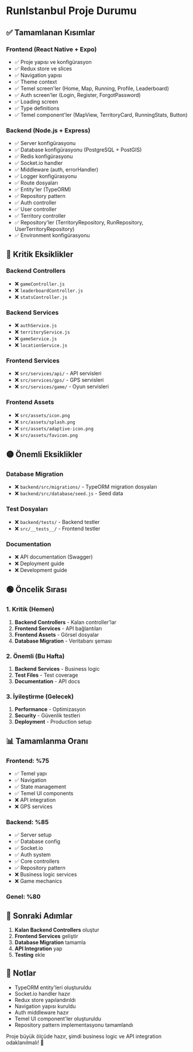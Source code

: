 # RunIstanbul Proje Durumu

## ✅ Tamamlanan Kısımlar

### Frontend (React Native + Expo)
- ✅ Proje yapısı ve konfigürasyon
- ✅ Redux store ve slices
- ✅ Navigation yapısı
- ✅ Theme context
- ✅ Temel screen'ler (Home, Map, Running, Profile, Leaderboard)
- ✅ Auth screen'ler (Login, Register, ForgotPassword)
- ✅ Loading screen
- ✅ Type definitions
- ✅ Temel component'ler (MapView, TerritoryCard, RunningStats, Button)

### Backend (Node.js + Express)
- ✅ Server konfigürasyonu
- ✅ Database konfigürasyonu (PostgreSQL + PostGIS)
- ✅ Redis konfigürasyonu
- ✅ Socket.io handler
- ✅ Middleware (auth, errorHandler)
- ✅ Logger konfigürasyonu
- ✅ Route dosyaları
- ✅ Entity'ler (TypeORM)
- ✅ Repository pattern
- ✅ Auth controller
- ✅ User controller
- ✅ Territory controller
- ✅ Repository'ler (TerritoryRepository, RunRepository, UserTerritoryRepository)
- ✅ Environment konfigürasyonu

## 🔴 Kritik Eksiklikler

### Backend Controllers
- ❌ `gameController.js`
- ❌ `leaderboardController.js`
- ❌ `statsController.js`

### Backend Services
- ❌ `authService.js`
- ❌ `territoryService.js`
- ❌ `gameService.js`
- ❌ `locationService.js`

### Frontend Services
- ❌ `src/services/api/` - API servisleri
- ❌ `src/services/gps/` - GPS servisleri
- ❌ `src/services/game/` - Oyun servisleri

### Frontend Assets
- ❌ `src/assets/icon.png`
- ❌ `src/assets/splash.png`
- ❌ `src/assets/adaptive-icon.png`
- ❌ `src/assets/favicon.png`

## 🟡 Önemli Eksiklikler

### Database Migration
- ❌ `backend/src/migrations/` - TypeORM migration dosyaları
- ❌ `backend/src/database/seed.js` - Seed data

### Test Dosyaları
- ❌ `backend/tests/` - Backend testler
- ❌ `src/__tests__/` - Frontend testler

### Documentation
- ❌ API documentation (Swagger)
- ❌ Deployment guide
- ❌ Development guide

## 🟢 Öncelik Sırası

### 1. Kritik (Hemen)
1. **Backend Controllers** - Kalan controller'lar
2. **Frontend Services** - API bağlantıları
3. **Frontend Assets** - Görsel dosyalar
4. **Database Migration** - Veritabanı şeması

### 2. Önemli (Bu Hafta)
1. **Backend Services** - Business logic
2. **Test Files** - Test coverage
3. **Documentation** - API docs

### 3. İyileştirme (Gelecek)
1. **Performance** - Optimizasyon
2. **Security** - Güvenlik testleri
3. **Deployment** - Production setup

## 📊 Tamamlanma Oranı

### Frontend: %75
- ✅ Temel yapı
- ✅ Navigation
- ✅ State management
- ✅ Temel UI components
- ❌ API integration
- ❌ GPS services

### Backend: %85
- ✅ Server setup
- ✅ Database config
- ✅ Socket.io
- ✅ Auth system
- ✅ Core controllers
- ✅ Repository pattern
- ❌ Business logic services
- ❌ Game mechanics

### Genel: %80

## 🚀 Sonraki Adımlar

1. **Kalan Backend Controllers** oluştur
2. **Frontend Services** geliştir
3. **Database Migration** tamamla
4. **API Integration** yap
5. **Testing** ekle

## 📝 Notlar

- TypeORM entity'leri oluşturuldu
- Socket.io handler hazır
- Redux store yapılandırıldı
- Navigation yapısı kuruldu
- Auth middleware hazır
- Temel UI component'ler oluşturuldu
- Repository pattern implementasyonu tamamlandı

Proje büyük ölçüde hazır, şimdi business logic ve API integration odaklanılmalı! 🎯 